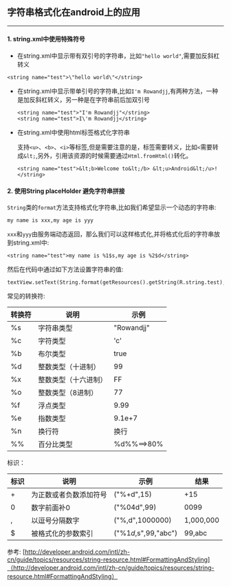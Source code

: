 ## 字符串格式化在android上的应用
------


#### 1. string.xml中使用特殊符号

- 在string.xml中显示带有双引号的字符串，比如``"hello world"``,需要加反斜杠转义

 ```
 <string name="test">\"hello world\"</string>
 ```

- 在string.xml中显示带单引号的字符串,比如`I'm Rowandjj`,有两种方法，一种是加反斜杠转义，另一种是在字符串前后加双引号

  ```
  <string name="test">"I'm Rowandjj"</string>
  <string name="test">I\'m Rowandjj</string>
  ```
- 在string.xml中使用html标签格式化字符串

  支持`<u>`、`<b>`、`<i>`等标签,但是需要注意的是，标签需要转义，比如`<`需要转成`&lt;`,另外，引用该资源的时候需要通过`Html.fromHtml()`转化。

  ```
  <string name="test">&lt;b>Welcome to&lt;/b> &lt;u>Android&lt;/u>!</string>
  ```

#### 2. 使用String placeHolder 避免字符串拼接

 `String`类的`format`方法支持格式化字符串,比如我们希望显示一个动态的字符串:

   ```
   my name is xxx,my age is yyy
   ```
 `xxx`和`yyy`由服务端动态返回，那么我们可以这样格式化,并将格式化后的字符串放到string.xml中:

  ```
  <string name="test">my name is %1$s,my age is %2$d</string>
  ```

然后在代码中通过如下方法设置字符串的值:

```
textView.setText(String.format(getResources().getString(R.string.test),"Rowandjj",21));
```

常见的转换符:


| 转换符 | 说明 | 示例 |
| ------ | ------ | ------ |
|%s|字符串类型|"Rowandjj"|
|%c|字符类型|'c'|
|%b|布尔类型|true|
|%d|整数类型（十进制）|99|
|%x|整数类型（十六进制）|FF|
|%o|整数类型（8进制）|77|
|%f|浮点类型|9.99|
|%e|指数类型|9.1e+7|
|%n|换行符|换行|
|%%|百分比类型|%d%%==>80%|

标识：

|标识|说明|示例|结果|
|---|---|---|---|
|+|为正数或者负数添加符号|("%+d",15)|+15|
|0|数字前面补0|("%04d",99)|0099|
|,|以逗号分隔数字|("%,d",1000000)|1,000,000|
|$|被格式化的参数索引|	("%1$d,%2$s",99,"abc")|99,abc|

参考:
[http://developer.android.com/intl/zh-cn/guide/topics/resources/string-resource.html#FormattingAndStyling]（http://developer.android.com/intl/zh-cn/guide/topics/resources/string-resource.html#FormattingAndStyling）
